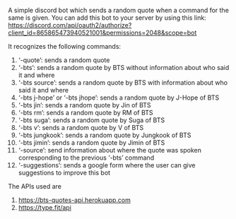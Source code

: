 A simple discord bot which sends a random quote when a command for the same is given.
You can add this bot to your server by using this link: https://discord.com/api/oauth2/authorize?client_id=865865473940521001&permissions=2048&scope=bot

It recognizes the following commands:
1.	‘-quote’: sends a random quote
2.	‘-bts’: sends a random quote by BTS without information about who said it and where
3.	‘-bts source’: sends a random quote by BTS with information about who said it and where
4.	‘-bts j-hope’ or ‘-bts jhope’: sends a random quote by J-Hope of BTS
5.	‘-bts jin’: sends a random quote by Jin of BTS
6.	‘-bts rm’: sends a random quote by RM of BTS
7.	‘-bts suga’: sends a random quote by Suga of BTS
8.	‘-bts v’: sends a random quote by V of BTS
9.	‘-bts jungkook’: sends a random quote by Jungkook of BTS
10.	‘-bts jimin’: sends a random quote by Jimin of BTS
11.	‘-source’: send information about where the quote was spoken corresponding to the previous ‘-bts’ command
12.	‘-suggestions’: sends a google form where the user can give suggestions to improve this bot

The APIs used are 
1.	https://bts-quotes-api.herokuapp.com
2.	https://type.fit/api

